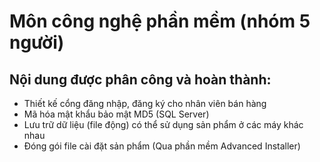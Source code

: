 # Môn công nghệ phần mềm (nhóm 5 người)

<h2>Nội dung được phân công và hoàn thành:</h2>

+ Thiết kế cổng đăng nhập, đăng ký cho nhân viên bán hàng
+ Mã hóa mật khẩu bảo mật MD5 (SQL Server)
+ Lưu trữ dữ liệu (file động) có thể sử dụng sản phẩm ở các máy khác nhau
+ Đóng gói file cài đặt sản phẩm (Qua phần mềm Advanced Installer)

